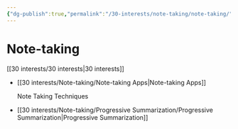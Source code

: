 ```yaml
---
{"dg-publish":true,"permalink":"/30-interests/note-taking/note-taking/","dgHomeLink":true,"dgPassFrontmatter":false}
---
```



# Note-taking
[[30 interests/30 interests|30 interests]]
- [[30 interests/Note-taking/Note-taking Apps|Note-taking Apps]]
  
  Note Taking Techniques
- [[30 interests/Note-taking/Progressive Summarization/Progressive Summarization|Progressive Summarization]]
